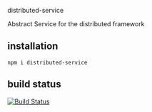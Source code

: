 distributed-service

Abstract Service for the distributed framework

## installation

	npm i distributed-service

## build status

[![Build Status](https://travis-ci.org/eventEmitter/distributed-service.png?branch=master)](https://travis-ci.org/eventEmitter/distributed-service)